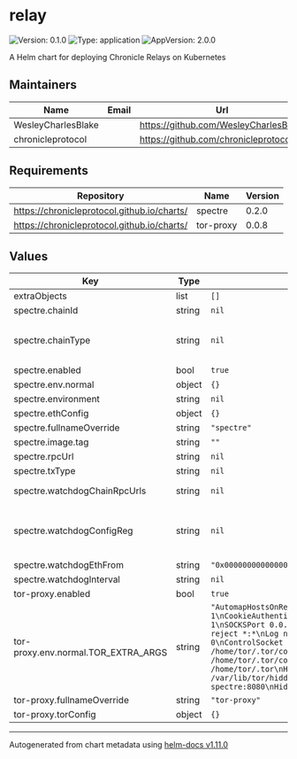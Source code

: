 # relay

![Version: 0.1.0](https://img.shields.io/badge/Version-0.1.0-informational?style=flat-square) ![Type: application](https://img.shields.io/badge/Type-application-informational?style=flat-square) ![AppVersion: 2.0.0](https://img.shields.io/badge/AppVersion-2.0.0-informational?style=flat-square)

A Helm chart for deploying Chronicle Relays on Kubernetes

## Maintainers

| Name | Email | Url |
| ---- | ------ | --- |
| WesleyCharlesBlake |  | <https://github.com/WesleyCharlesBlake> |
| chronicleprotocol |  | <https://github.com/chronicleprotocol> |

## Requirements

| Repository | Name | Version |
|------------|------|---------|
| https://chronicleprotocol.github.io/charts/ | spectre | 0.2.0 |
| https://chronicleprotocol.github.io/charts/ | tor-proxy | 0.0.8 |

## Values

| Key | Type | Default | Description |
|-----|------|---------|-------------|
| extraObjects | list | `[]` | Extra K8s manifests to deploy |
| spectre.chainId | string | `nil` | must match target chain |
| spectre.chainType | string | `nil` | can be one of mainnet: `eth`, `arb`, `opt`, `gno`, `scr`, `zkevm`, `mantle`, or testnets: `gor`, `sep`, `ogor`, `mango`, `testnet-zkEVM-mango`, `mantle-testnet`, `scr-sepolia` |
| spectre.enabled | bool | `true` |  |
| spectre.env.normal | object | `{}` |  |
| spectre.environment | string | `nil` | one of prod or stage |
| spectre.ethConfig | object | `{}` |  |
| spectre.fullnameOverride | string | `"spectre"` |  |
| spectre.image.tag | string | `""` |  |
| spectre.rpcUrl | string | `nil` | rpcUrl for the target chain |
| spectre.txType | string | `nil` | can be one of `legacy`or `eip1559` |
| spectre.watchdogChainRpcUrls | string | `nil` | WATCHDOG_CHAIN_RPC_URLS comma separated list of ethereum rpc urls |
| spectre.watchdogConfigReg | string | `nil` | `WATCHDOG_CONFIG_REGISTRY` onchain registry address, use staging `0xE1CcD31f46F30A764DbACB4759E69d8799126941` or prod `0x94Fea534aef6df5cF66C2DAE5CE0A05d10C068F3` |
| spectre.watchdogEthFrom | string | `"0x0000000000000000000000000000000000000000"` | `WATCHDOG_ETH_FROM` address (in seconds) |
| spectre.watchdogInterval | string | `nil` | `WATCHDOG_INTERVAL` interval (in seconds) |
| tor-proxy.enabled | bool | `true` |  |
| tor-proxy.env.normal.TOR_EXTRA_ARGS | string | `"AutomapHostsOnResolve 1\nControlSocketsGroupWritable 1\nCookieAuthentication 1\nCookieAuthFileGroupReadable 1\nSOCKSPort 0.0.0.0:9050\nDNSPort 5353\nExitPolicy reject *:*\nLog notice stderr\nRunAsDaemon 0\nControlSocket /home/tor/.tor/control_socket\nCookieAuthFile /home/tor/.tor/control_socket.authcookie\nDataDirectory /home/tor/.tor\nHiddenServiceDir /var/lib/tor/hidden_services\nHiddenServicePort 8888 spectre:8080\nHiddenServiceVersion 3\n"` |  |
| tor-proxy.fullnameOverride | string | `"tor-proxy"` |  |
| tor-proxy.torConfig | object | `{}` |  |

----------------------------------------------
Autogenerated from chart metadata using [helm-docs v1.11.0](https://github.com/norwoodj/helm-docs/releases/v1.11.0)
